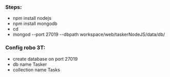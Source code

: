 
### Steps:
* npm install nodejs
* npm install mongodb
* cd
* mongod --port 27019 --dbpath workspace/web/taskerNodeJS/data/db/

### Config robo 3T:
* create database on port 27019
* db name Tasker
* collection name Tasks